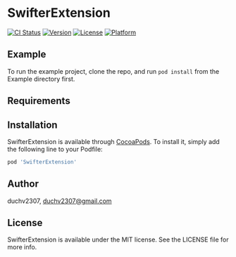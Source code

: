 # SwifterExtension

[![CI Status](https://img.shields.io/travis/duchv2307/SwifterExtension.svg?style=flat)](https://travis-ci.org/duchv2307/SwifterExtension)
[![Version](https://img.shields.io/cocoapods/v/SwifterExtension.svg?style=flat)](https://cocoapods.org/pods/SwifterExtension)
[![License](https://img.shields.io/cocoapods/l/SwifterExtension.svg?style=flat)](https://cocoapods.org/pods/SwifterExtension)
[![Platform](https://img.shields.io/cocoapods/p/SwifterExtension.svg?style=flat)](https://cocoapods.org/pods/SwifterExtension)

## Example

To run the example project, clone the repo, and run `pod install` from the Example directory first.

## Requirements

## Installation

SwifterExtension is available through [CocoaPods](https://cocoapods.org). To install
it, simply add the following line to your Podfile:

```ruby
pod 'SwifterExtension'
```

## Author

duchv2307, duchv2307@gmail.com

## License

SwifterExtension is available under the MIT license. See the LICENSE file for more info.
